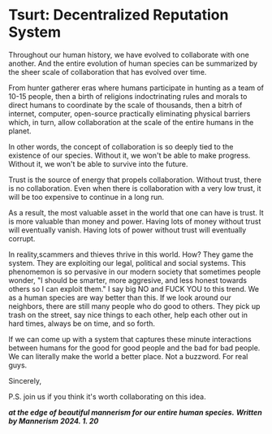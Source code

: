 # Tsurt: Decentralized Reputation System

Throughout our human history, we have evolved to collaborate with one another. 
And the entire evolution of human species can be summarized by the sheer scale of collaboration that has evolved over time. 

From hunter gatherer eras where humans participate in hunting as a team of 10-15 people, 
then a birth of religions indoctrinating rules and morals to direct humans to coordinate by the scale of thousands,
then a bitrh of internet, computer, open-source practically eliminating physical barriers which, in turn, allow collaboration at the scale of the entire humans in the planet.

In other words, the concept of collaboration is so deeply tied to the existence of our species. 
Without it, we won't be able to make progress. 
Without it, we won't be able to survive into the future.

Trust is the source of energy that propels collaboration.
Without trust, there is no collaboration. 
Even when there is collaboration with a very low trust, it will be too expensive to continue in a long run.

As a result, the most valuable asset in the world that one can have is trust.
It is more valuable than money and power. 
Having lots of money without trust will eventually vanish.
Having lots of power without trust will eventually corrupt.

In reality,scammers and thieves thrive in this world.
How? They game the system. 
They are exploiting our legal, political and social systems.
This phenomemon is so pervasive in our modern society that sometimes people wonder, 
"I should be smarter, more aggresive, and less honest towards others so I can exploit them."
I say big NO and FUCK YOU to this trend.
We as a human species are way better than this.
If we look around our neighbors, there are still many people who do good to others. 
They pick up trash on the street, say nice things to each other, help each other out in hard times, always be on time, and so forth.

If we can come up with a system that captures these minute interactions between humans for the good for good people and the bad for bad people. 
We can literally make the world a better place. Not a buzzword. For real guys. 

Sincerely,

P.S. join us if you think it's worth collaborating on this idea. 

***at the edge of beautiful mannerism for our entire human species.***
***Written by Mannerism***
***2024. 1. 20***
